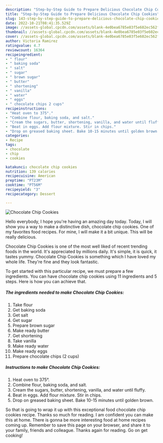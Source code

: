 ```yaml
---
description: "Step-by-Step Guide to Prepare Delicious Chocolate Chip Cookies"
title: "Step-by-Step Guide to Prepare Delicious Chocolate Chip Cookies"
slug: 143-step-by-step-guide-to-prepare-delicious-chocolate-chip-cookies
date: 2022-10-21T08:41:35.529Z
image: //assets-global.cpcdn.com/assets/blank-4e0bea6785e03f5e602ec562f230caae08da540cada707380b4fe1bbebba43da.png
thumbnail: //assets-global.cpcdn.com/assets/blank-4e0bea6785e03f5e602ec562f230caae08da540cada707380b4fe1bbebba43da.png
cover: //assets-global.cpcdn.com/assets/blank-4e0bea6785e03f5e602ec562f230caae08da540cada707380b4fe1bbebba43da.png
author: Victoria Ramirez
ratingvalue: 4.7
reviewcount: 16364
recipeingredient:
- " flour"
- " baking soda"
- " salt"
- " sugar"
- " brown sugar"
- " butter"
- " shortening"
- " vanilla"
- " water"
- " eggs"
- " chocolate chips 2 cups"
recipeinstructions:
- "Heat oven to 375°."
- "Combine flour, baking soda, and salt."
- "Cream the sugars, butter, shortening, vanilla, and water until fluffy."
- "Beat in eggs. Add flour mixture. Stir in chips."
- "Drop on greased baking sheet. Bake 10-15 minutes until golden brown."
categories:
- Recipe
tags:
- chocolate
- chip
- cookies

katakunci: chocolate chip cookies 
nutrition: 139 calories
recipecuisine: American
preptime: "PT23M"
cooktime: "PT56M"
recipeyield: "3"
recipecategory: Dessert

---
```



![Chocolate Chip Cookies](//assets-global.cpcdn.com/assets/blank-4e0bea6785e03f5e602ec562f230caae08da540cada707380b4fe1bbebba43da.png)

Hello everybody, I hope you're having an amazing day today. Today, I will show you a way to make a distinctive dish, chocolate chip cookies. One of my favorites food recipes. For mine, I will make it a bit unique. This will be really delicious.

Chocolate Chip Cookies is one of the most well liked of recent trending foods in the world. It's appreciated by millions daily. It's simple, it is quick, it tastes yummy. Chocolate Chip Cookies is something which I have loved my whole life. They're fine and they look fantastic.




To get started with this particular recipe, we must prepare a few ingredients. You can have chocolate chip cookies using 11 ingredients and 5 steps. Here is how you can achieve that.

<!--inarticleads1-->

##### The ingredients needed to make Chocolate Chip Cookies:

1. Take  flour
1. Get  baking soda
1. Get  salt
1. Get  sugar
1. Prepare  brown sugar
1. Make ready  butter
1. Get  shortening
1. Take  vanilla
1. Make ready  water
1. Make ready  eggs
1. Prepare  chocolate chips (2 cups)




<!--inarticleads2-->

##### Instructions to make Chocolate Chip Cookies:

1. Heat oven to 375°.
1. Combine flour, baking soda, and salt.
1. Cream the sugars, butter, shortening, vanilla, and water until fluffy.
1. Beat in eggs. Add flour mixture. Stir in chips.
1. Drop on greased baking sheet. Bake 10-15 minutes until golden brown.




So that is going to wrap it up with this exceptional food chocolate chip cookies recipe. Thanks so much for reading. I am confident you can make this at home. There is gonna be more interesting food at home recipes coming up. Remember to save this page on your browser, and share it to your family, friends and colleague. Thanks again for reading. Go on get cooking!
